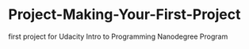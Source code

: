 # Project-Making-Your-First-Project
first project for Udacity Intro to Programming Nanodegree Program
